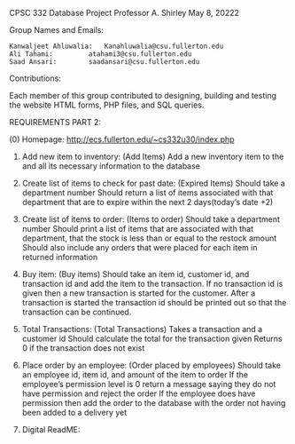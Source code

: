 CPSC 332 Database Project
Professor A. Shirley
May 8, 20222

Group Names and Emails:

    Kanwaljeet Ahluwalia:   Kanahluwalia@csu.fullerton.edu
    Ali Tahami: 		atahami3@csu.fullerton.edu
    Saad Ansari:		saadansari@csu.fullerton.edu

Contributions:

Each member of this group contributed to designing, building and testing the website HTML forms, PHP files, and SQL queries.

REQUIREMENTS PART 2:

(0) Homepage: http://ecs.fullerton.edu/~cs332u30/index.php

1) Add new item to inventory: (Add Items)
    Add a new inventory item to the and all its necessary information to the database

2) Create list of items to check for past date: (Expired Items)
    Should take a department number
    Should return a list of items associated with that department that are to expire within the next 2 days(today’s date +2)

3) Create list of items to order: (Items to order)
    Should take a department number
    Should print a list of items that are associated with that department, that the stock is less than or equal to the restock amount
    Should also include any orders that were placed for each item in returned information

4) Buy item: (Buy items)
    Should take an item id, customer id, and transaction id and add the item to the transaction.
    If no transaction id is given then a new transaction is started for the customer.
    After a transaction is started the transaction id should be printed out so that the transaction can be continued.

5) Total Transactions: (Total Transactions)
    Takes a transaction and a customer id
    Should calculate the total for the transaction given
    Returns 0 if the transaction does not exist

6) Place order by an employee: (Order placed by employees)
    Should take an employee id, item id, and amount of the item to order
    If the employee’s permission level is 0 return a message saying they do not have permission and reject the order
    If the employee does have permission then add the order to the database with the order not having been added to a delivery yet

7) Digital ReadME:
